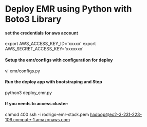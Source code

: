 # Deploy EMR using Python with Boto3 Library
#### set the credentials for aws account

export AWS_ACCESS_KEY_ID='xxxxx'
export AWS_SECRET_ACCESS_KEY='xxxxxxx'

#### Setup the emr/configs with configuration for deploy
vi emr/configs.py

#### Run the deploy app with bootstraping and Step
python3 deploy_emr.py


#### If you needs to access cluster:

chmod 400
ssh -i rodrigo-emr-stack.pem hadoop@ec2-3-231-223-106.compute-1.amazonaws.com
